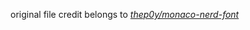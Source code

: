 
original file credit belongs to *[thep0y/monaco-nerd-font](https://github.com/thep0y/monaco-nerd-font)*
